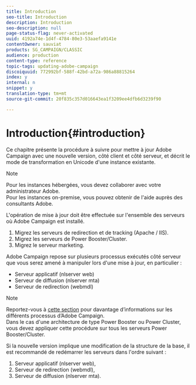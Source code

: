 ```yaml
---
title: Introduction
seo-title: Introduction
description: Introduction
seo-description: null
page-status-flag: never-activated
uuid: 4192a74e-1d4f-4784-80e3-53aaefa9141e
contentOwner: sauviat
products: SG_CAMPAIGN/CLASSIC
audience: production
content-type: reference
topic-tags: updating-adobe-campaign
discoiquuid: 772992bf-588f-42bd-a72a-986a88815264
index: y
internal: n
snippet: y
translation-type: tm+mt
source-git-commit: 20f835c357d016643ea1f3209ee4dfb6d3239f90

---
```



# Introduction{#introduction}

Ce chapitre présente la procédure à suivre pour mettre à jour Adobe Campaign avec une nouvelle version, côté client et côté serveur, et décrit le mode de transformation en Unicode d&#39;une instance existante.

>[!NOTE]
>
>Pour les instances hébergées, vous devez collaborer avec votre administrateur Adobe.\
>Pour les instances on-premise, vous pouvez obtenir de l&#39;aide auprès des consultants Adobe.

L&#39;opération de mise à jour doit être effectuée sur l&#39;ensemble des serveurs où Adobe Campaign est installé.

1. Migrez les serveurs de redirection et de tracking (Apache / IIS).
1. Migrez les serveurs de Power Booster/Cluster.
1. Migrez le serveur marketing.

Adobe Campaign repose sur plusieurs processus exécutés côté serveur que vous serez amené à manipuler lors d&#39;une mise à jour, en particulier :

* Serveur applicatif (nlserver web)
* Serveur de diffusion (nlserver mta)
* Serveur de redirection (webmdl)

>[!NOTE]
>
>Reportez-vous à [cette section](../../installation/using/general-architecture.md#logical-application-layer) pour davantage d’informations sur les différents processus d’Adobe Campaign.\
>Dans le cas d&#39;une architecture de type Power Booster ou Power Cluster, vous devez appliquer cette procédure sur tous les serveurs Power Booster/Cluster.

Si la nouvelle version implique une modification de la structure de la base, il est recommandé de redémarrer les serveurs dans l&#39;ordre suivant :

1. Serveur applicatif (nlserver web),
1. Serveur de redirection (webmdl),
1. Serveur de diffusion (nlserver mta).

